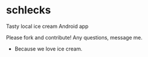 # schlecks
Tasty local ice cream Android app 

Please fork and contribute! Any questions, message me.

- Because we love ice cream.
